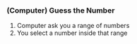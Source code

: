 ### (Computer) Guess the Number
1. Computer ask you a range of numbers
2. You select a number inside that range<br/>
